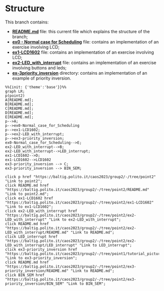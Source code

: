 # Structure

This branch contains: 
- <a href="/README.md">**README.md**</a> file: this current file which explains the structure of the branch;
- <a href="/ex0 - Normal case for Scheduling">**ex0 - Normal case for Scheduling**</a> file: contains an implementation of an exercise involving LCD;
- <a href="/ex1-LCD1602">**ex1-LCD1602**</a> file: contains an implementation of an exercise involving LCD;
- <a href="/ex2-LED_with_interrupt">**ex2-LED_with_interrupt**</a> file: contains an implementation of an exercise involving buttons and leds;
- <a href="/ex3-priority_inversion">**ex-3priority_inversion**</a> directory: contains an implementation of an example of priority inversion.


```mermaid
%%{init: {'theme':'base'}}%%
graph LR;
p(point2)
A[README.md];
B[README.md];
C[README.md];
D[README.md];
E[README.md];
p-->A;
p-->ex0-Normal_case_for_Scheduling
p-->ex1-LCD1602;
p-->ex2-LED_with_interrupt;
p-->ex3-priority_inversion;
ex0-Normal_case_for_Scheduling-->E;
ex2-LED_with_interrupt-->B;
ex2-LED_with_interrupt-->LED_interrupt;
ex1-LCD1602-->D;
ex1-LCD1602-->LCD1602
ex3-priority_inversion --> C;
ex3-priority_inversion --> BIN_SEM;

click p href "https://baltig.polito.it/caos2023/group2/-/tree/point2" "Link to point2";
click README.md href "https://baltig.polito.it/caos2023/group2/-/tree/point2/README.md" "Link to point2.md";
click ex1-LCD1602 href "https://baltig.polito.it/caos2023/group2/-/tree/point2/ex1-LCD1602" "Link to ex1-LCD1602";
click ex2-LED_with_interrupt href "https://baltig.polito.it/caos2023/group2/-/tree/point2/ex2-LED_with_interrupt" "Link to ex2-LED_with_interrupt";
click README.md href "https://baltig.polito.it/caos2023/group2/-/tree/point2/ex2-LED_with_interrupt/README.md" "Link to README.md";
click LED_interrupt href "https://baltig.polito.it/caos2023/group2/-/tree/point2/ex2-LED_with_interrupt/LED_interrupt" "Link to LED_interrupt";
click ex3-priority_inversion href "https://baltig.polito.it/caos2023/group2/-/tree/point1/tutorial_pictures" "Link to ex3-priority_inversion";
click README.md href "https://baltig.polito.it/caos2023/group2/-/tree/point2/ex3-priority_inversion/README.md" "Link to README.md";
click BIN_SEM href "https://baltig.polito.it/caos2023/group2/-/tree/point2/ex3-priority_inversion/BIN_SEM" "Link to BIN_SEM";
```


